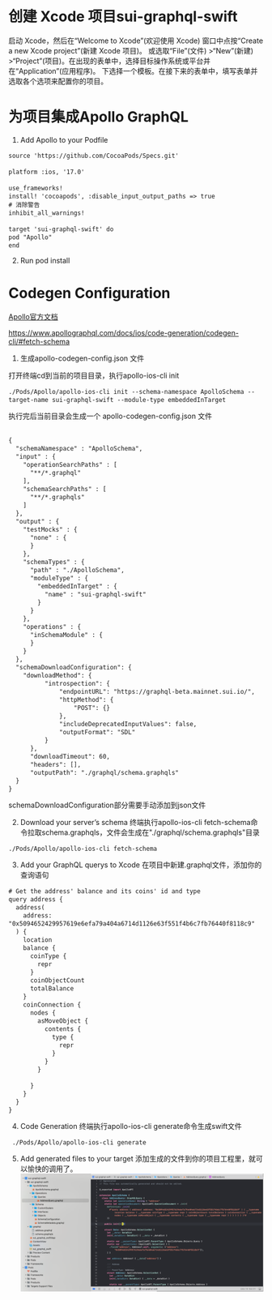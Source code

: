 # 创建 Xcode 项目sui-graphql-swift

启动 Xcode，然后在“Welcome to Xcode”(欢迎使用 Xcode) 窗口中点按“Create a new Xcode project”(新建 Xcode 项目)。
或选取“File”(文件) >“New”(新建) >“Project”(项目)。在出现的表单中，选择目标操作系统或平台并在“Application”(应用程序)。
下选择一个模板。在接下来的表单中，填写表单并选取各个选项来配置你的项目。  

# 为项目集成Apollo GraphQL

1. Add Apollo to your Podfile

```
source 'https://github.com/CocoaPods/Specs.git'

platform :ios, '17.0'

use_frameworks!
install! 'cocoapods', :disable_input_output_paths => true
# 消除警告
inhibit_all_warnings!

target 'sui-graphql-swift' do
pod "Apollo"
end

```

2. Run pod install


# Codegen Configuration

[Apollo官方文档](https://www.apollographql.com/docs/ios/get-started/)

https://www.apollographql.com/docs/ios/code-generation/codegen-cli/#fetch-schema

1. 生成apollo-codegen-config.json 文件
   
打开终端cd到当前的项目目录，执行apollo-ios-cli init
```
./Pods/Apollo/apollo-ios-cli init --schema-namespace ApolloSchema --target-name sui-graphql-swift --module-type embeddedInTarget

```
执行完后当前目录会生成一个 apollo-codegen-config.json 文件
```

{
  "schemaNamespace" : "ApolloSchema",
  "input" : {
    "operationSearchPaths" : [
      "**/*.graphql"
    ],
    "schemaSearchPaths" : [
      "**/*.graphqls"
    ]
  },
  "output" : {
    "testMocks" : {
      "none" : {
      }
    },
    "schemaTypes" : {
      "path" : "./ApolloSchema",
      "moduleType" : {
        "embeddedInTarget" : {
          "name" : "sui-graphql-swift"
        }
      }
    },
    "operations" : {
      "inSchemaModule" : {
      }
    }
  },
  "schemaDownloadConfiguration": {
    "downloadMethod": {
          "introspection": {
              "endpointURL": "https://graphql-beta.mainnet.sui.io/",
              "httpMethod": {
                  "POST": {}
              },
              "includeDeprecatedInputValues": false,
              "outputFormat": "SDL"
          }
      },
      "downloadTimeout": 60,
      "headers": [],
      "outputPath": "./graphql/schema.graphqls"
  }
}
```
schemaDownloadConfiguration部分需要手动添加到json文件

2.  Download your server’s schema
终端执行apollo-ios-cli fetch-schema命令拉取schema.graphqls，文件会生成在"./graphql/schema.graphqls"目录
```
./Pods/Apollo/apollo-ios-cli fetch-schema
```

3. Add your GraphQL querys to Xcode
在项目中新建.graphql文件，添加你的查询语句
```
# Get the address' balance and its coins' id and type
query address {
  address(
    address: "0x5094652429957619e6efa79a404a6714d1126e63f551f4b6c7fb76440f8118c9"
  ) {
    location
    balance {
      coinType {
        repr
      }
      coinObjectCount
      totalBalance
    }
    coinConnection {
      nodes {
        asMoveObject {
          contents {
            type {
              repr
            }
          }
        }

      }
    }
  }
}

```
4. Code Generation
终端执行apollo-ios-cli generate命令生成swift文件
```
 ./Pods/Apollo/apollo-ios-cli generate
```
5. Add generated files to your target
添加生成的文件到你的项目工程里，就可以愉快的调用了。
![示例图片](https://github.com/cczufish/sui_graphql_swift_sdk/blob/main/images/1691701682051_.pic.jpg)




